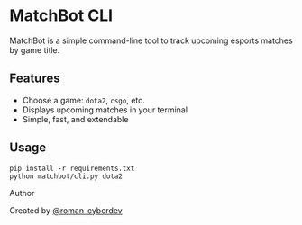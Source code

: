 # MatchBot CLI

MatchBot is a simple command-line tool to track upcoming esports matches by game title.

## Features

- Choose a game: `dota2`, `csgo`, etc.
- Displays upcoming matches in your terminal
- Simple, fast, and extendable

## Usage

```
pip install -r requirements.txt
python matchbot/cli.py dota2
```

Author

Created by [@roman-cyberdev](https://github.com/roman-cyberdev/)
